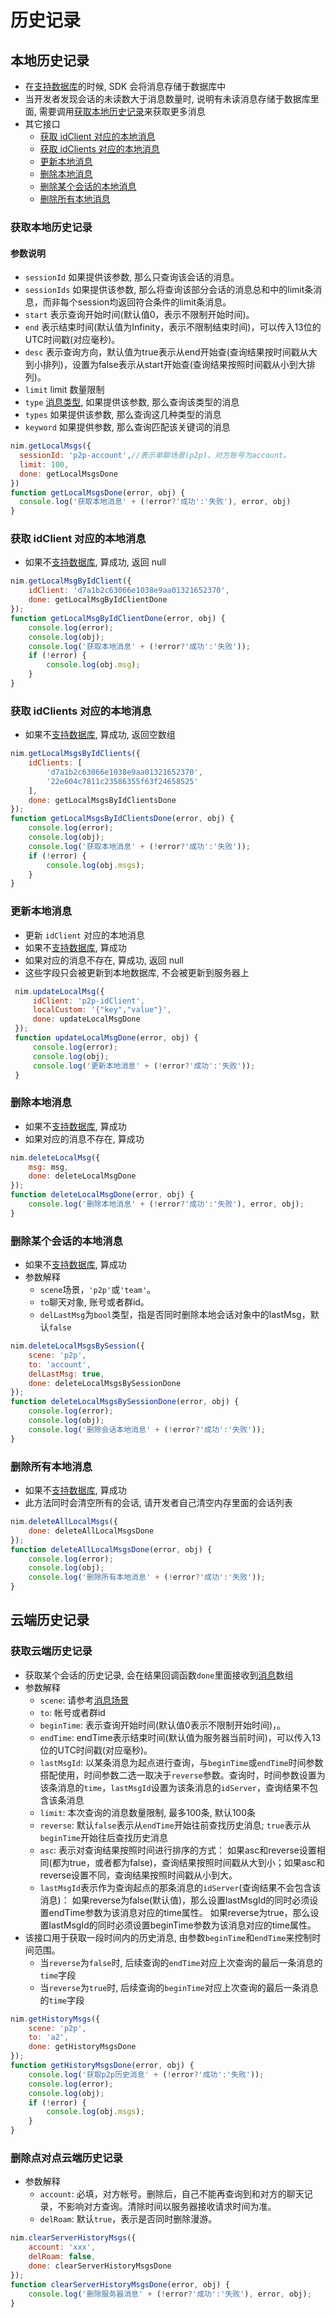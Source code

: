 # 历史记录

## <span id="本地历史记录">本地历史记录</span>

- 在[支持数据库](/docs/product/IM即时通讯/SDK开发集成/Web开发集成/集成方式#支持数据库)的时候, SDK 会将消息存储于数据库中
- 当开发者发现会话的未读数大于消息数量时, 说明有未读消息存储于数据库里面, 需要调用[获取本地历史记录](/docs/product/IM即时通讯/SDK开发集成/Web开发集成/历史记录#获取本地历史记录)来获取更多消息
- 其它接口
    - [获取 idClient 对应的本地消息](/docs/product/IM即时通讯/SDK开发集成/Web开发集成/历史记录#获取idClient对应的本地消息)
    - [获取 idClients 对应的本地消息](/docs/product/IM即时通讯/SDK开发集成/Web开发集成/历史记录#获取idClients对应的本地消息)
    - [更新本地消息](/docs/product/IM即时通讯/SDK开发集成/Web开发集成/历史记录#更新本地消息)
    - [删除本地消息](/docs/product/IM即时通讯/SDK开发集成/Web开发集成/历史记录#删除本地消息)
    - [删除某个会话的本地消息](/docs/product/IM即时通讯/SDK开发集成/Web开发集成/历史记录#删除某个会话的本地消息)
    - [删除所有本地消息](/docs/product/IM即时通讯/SDK开发集成/Web开发集成/历史记录#删除所有本地消息)

### <span id="获取本地历史记录">获取本地历史记录</span>
#### 参数说明
- `sessionId` 如果提供该参数, 那么只查询该会话的消息。
- `sessionIds` 如果提供该参数, 那么将查询该部分会话的消息总和中的limit条消息，而非每个session均返回符合条件的limit条消息。
- `start` 表示查询开始时间(默认值0，表示不限制开始时间)。
- `end` 表示结束时间(默认值为Infinity，表示不限制结束时间)，可以传入13位的UTC时间戳(对应毫秒)。
- `desc` 表示查询方向，默认值为true表示从end开始查(查询结果按时间戳从大到小排列)，设置为false表示从start开始查(查询结果按照时间戳从小到大排列)。
- `limit` limit 数量限制
- `type` [消息类型](/docs/product/IM即时通讯/SDK开发集成/Web开发集成/消息收发#消息类型), 如果提供该参数, 那么查询该类型的消息
- `types` 如果提供该参数, 那么查询这几种类型的消息
- `keyword` 如果提供参数, 那么查询匹配该关键词的消息

```javascript
nim.getLocalMsgs({
  sessionId: 'p2p-account',//表示单聊场景(p2p)，对方账号为account。
  limit: 100,
  done: getLocalMsgsDone
})
function getLocalMsgsDone(error, obj) {
  console.log('获取本地消息' + (!error?'成功':'失败'), error, obj)
}
```

### <span id="获取 idClient 对应的本地消息">获取 idClient 对应的本地消息</span>

- 如果不[支持数据库](/docs/product/IM即时通讯/SDK开发集成/Web开发集成/集成方式#支持数据库), 算成功, 返回 null

```javascript
nim.getLocalMsgByIdClient({
    idClient: 'd7a1b2c63066e1038e9aa01321652370',
    done: getLocalMsgByIdClientDone
});
function getLocalMsgByIdClientDone(error, obj) {
    console.log(error);
    console.log(obj);
    console.log('获取本地消息' + (!error?'成功':'失败'));
    if (!error) {
        console.log(obj.msg);
    }
}
```

### <span id="获取 idClients 对应的本地消息">获取 idClients 对应的本地消息</span>

- 如果不[支持数据库](/docs/product/IM即时通讯/SDK开发集成/Web开发集成/集成方式#支持数据库), 算成功, 返回空数组

```javascript
nim.getLocalMsgsByIdClients({
    idClients: [
        'd7a1b2c63066e1038e9aa01321652370',
        '22e604c7811c23586355f63f24658525'
    ],
    done: getLocalMsgsByIdClientsDone
});
function getLocalMsgsByIdClientsDone(error, obj) {
    console.log(error);
    console.log(obj);
    console.log('获取本地消息' + (!error?'成功':'失败'));
    if (!error) {
        console.log(obj.msgs);
    }
}
```

### <span id="更新本地消息">更新本地消息</span>

- 更新 `idClient` 对应的本地消息
- 如果不[支持数据库](/docs/product/IM即时通讯/SDK开发集成/Web开发集成/集成方式#支持数据库), 算成功
- 如果对应的消息不存在, 算成功, 返回 null
- 这些字段只会被更新到本地数据库, 不会被更新到服务器上

```javascript
 nim.updateLocalMsg({
     idClient: 'p2p-idClient',
     localCustom: '{"key","value"}',
     done: updateLocalMsgDone
 });
 function updateLocalMsgDone(error, obj) {
     console.log(error);
     console.log(obj);
     console.log('更新本地消息' + (!error?'成功':'失败'));
 }
```

### <span id="删除本地消息">删除本地消息</span>

- 如果不[支持数据库](/docs/product/IM即时通讯/SDK开发集成/Web开发集成/集成方式#支持数据库), 算成功
- 如果对应的消息不存在, 算成功

```javascript
nim.deleteLocalMsg({
    msg: msg,
    done: deleteLocalMsgDone
});
function deleteLocalMsgDone(error, obj) {
    console.log('删除本地消息' + (!error?'成功':'失败'), error, obj);
}
```

### <span id="删除某个会话的本地消息">删除某个会话的本地消息</span>

- 如果不[支持数据库](/docs/product/IM即时通讯/SDK开发集成/Web开发集成/集成方式#支持数据库), 算成功
- 参数解释
  - `scene`场景，`'p2p'`或`'team'`。
  - `to`聊天对象, 账号或者群id。
  - `delLastMsg`为`bool`类型，指是否同时删除本地会话对象中的lastMsg，默认`false`

```javascript
nim.deleteLocalMsgsBySession({
    scene: 'p2p',
    to: 'account',
    delLastMsg: true,
    done: deleteLocalMsgsBySessionDone
});
function deleteLocalMsgsBySessionDone(error, obj) {
    console.log(error);
    console.log(obj);
    console.log('删除会话本地消息' + (!error?'成功':'失败'));
}
```

### <span id="删除所有本地消息">删除所有本地消息</span>

- 如果不[支持数据库](/docs/product/IM即时通讯/SDK开发集成/Web开发集成/集成方式#支持数据库), 算成功
- 此方法同时会清空所有的会话, 请开发者自己清空内存里面的会话列表

```javascript
nim.deleteAllLocalMsgs({
    done: deleteAllLocalMsgsDone
});
function deleteAllLocalMsgsDone(error, obj) {
    console.log(error);
    console.log(obj);
    console.log('删除所有本地消息' + (!error?'成功':'失败'));
}
```

<!--SKIP-BEGIN-->
## <span id="云端历史记录">云端历史记录</span>

### <span id="获取云端历史记录">获取云端历史记录</span>

- 获取某个会话的历史记录, 会在结果回调函数`done`里面接收到[消息](/docs/product/IM即时通讯/SDK开发集成/Web开发集成/消息收发#消息对象)数组
- 参数解释
    - `scene`: 请参考[消息场景](/docs/product/IM即时通讯/SDK开发集成/Web开发集成/消息收发#消息场景)
    - `to`: 帐号或者群id
    - `beginTime`: 表示查询开始时间(默认值0表示不限制开始时间)，。
    - `endTime`: endTime表示结束时间(默认值为服务器当前时间)，可以传入13位的UTC时间戳(对应毫秒)。
    - `lastMsgId`: 以某条消息为起点进行查询，与`beginTime`或`endTime`时间参数搭配使用，时间参数二选一取决于`reverse`参数。查询时，时间参数设置为该条消息的`time`，`lastMsgId`设置为该条消息的`idServer`，查询结果不包含该条消息
    - `limit`: 本次查询的消息数量限制, 最多100条, 默认100条
    - `reverse`: 默认`false`表示从`endTime`开始往前查找历史消息; `true`表示从`beginTime`开始往后查找历史消息
    - `asc`: 表示对查询结果按照时间进行排序的方式： 如果asc和reverse设置相同(都为true，或者都为false)，查询结果按照时间戳从大到小；如果asc和reverse设置不同，查询结果按照时间戳从小到大。
    - `lastMsgId`表示作为查询起点的那条消息的`idServer`(查询结果不会包含该消息)： 
    如果reverse为false(默认值)，那么设置lastMsgId的同时必须设置endTime参数为该消息对应的time属性。 
    如果reverse为true，那么设置lastMsgId的同时必须设置beginTime参数为该消息对应的time属性。
- 该接口用于获取一段时间内的历史消息, 由参数`beginTime`和`endTime`来控制时间范围。
    - 当`reverse`为`false`时, 后续查询的`endTime`对应上次查询的最后一条消息的`time`字段
    - 当`reverse`为`true`时, 后续查询的`beginTime`对应上次查询的最后一条消息的`time`字段

```javascript
nim.getHistoryMsgs({
    scene: 'p2p',
    to: 'a2',
    done: getHistoryMsgsDone
});
function getHistoryMsgsDone(error, obj) {
    console.log('获取p2p历史消息' + (!error?'成功':'失败'));
    console.log(error);
    console.log(obj);
    if (!error) {
        console.log(obj.msgs);
    }
}
```

### <span id="删除点对点云端历史记录">删除点对点云端历史记录</span>

- 参数解释
    - `account`: 必填，对方帐号。删除后，自己不能再查询到和对方的聊天记录，不影响对方查询。清除时间以服务器接收请求时间为准。
    - `delRoam`: 默认`true`，表示是否同时删除漫游。

```javascript
nim.clearServerHistoryMsgs({
    account: 'xxx',
    delRoam: false,
    done: clearServerHistoryMsgsDone
});
function clearServerHistoryMsgsDone(error, obj) {
    console.log('删除服务器消息' + (!error?'成功':'失败'), error, obj);
}
```
<!--SKIP-END-->
